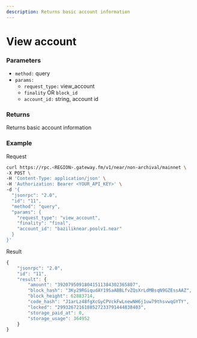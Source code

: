```yaml
---
description: Returns basic account information
---
```


# View account

### **Parameters**
* `method:` query
* `params:`
  * `request_type:` view_account
  * `finality` OR `block_id`
  * `account_id:` string, account id
  

### **Returns**
Returns basic account information


### **Example**

Request

```bash
curl https://rpc.<REGION>.gateway.fm/v1/near/non-archival/mainnet \
-X POST \
-H 'Content-Type: application/json' \
-H 'Authorization: Bearer <YOUR_API_KEY>' \
-d '{
  "jsonrpc": "2.0",
  "id": "11",
  "method": "query",
  "params": {
    "request_type": "view_account",
    "finality": "final",
    "account_id": "baziliknear.poolv1.near"
  }
}'
```

Result

```javascript
{
    "jsonrpc": "2.0",
    "id": "11",
    "result": {
        "amount": "39207950918041511384302365807",
        "block_hash": "3Ky29RGiqudAY19SaABBLfvZQsXrLdMBsqN9GZEssAAZ",
        "block_height": 62883714,
        "code_hash": "J1arLz48fgXcGyCPVckFwLnewNH6j1uw79thsvwqGYTY",
        "locked": "2993267216188527233791444838403",
        "storage_paid_at": 0,
        "storage_usage": 364952
    }
}
```